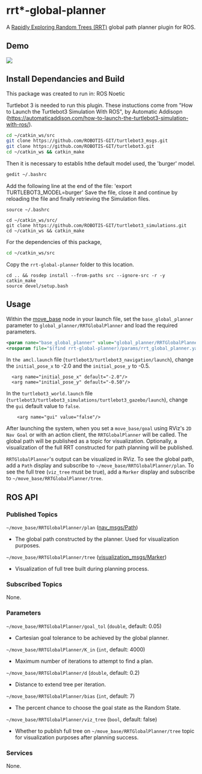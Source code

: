 # rrt*-global-planner
A [Rapidly Exploring Random Trees (RRT)](https://en.wikipedia.org/wiki/Rapidly-exploring_random_tree) global path planner plugin for ROS.

## Demo
![](https://github.com/tina525241/RBE550_Project/blob/rrtStar_attempt/rrt-global-planner/assets/rrtStar%20Demo.gif)

## Install Dependancies and Build
This package was created to run in:
ROS Noetic 

Turtlebot 3 is needed to run this plugin. 
These instuctions come from "How to Launch the Turtlebot3 Simulation With ROS", by Automatic Addisopn (https://automaticaddison.com/how-to-launch-the-turtlebot3-simulation-with-ros/).
```bash
cd ~/catkin_ws/src
git clone https://github.com/ROBOTIS-GIT/turtlebot3_msgs.git
git clone https://github.com/ROBOTIS-GIT/turtlebot3.git
cd ~/catkin_ws && catkin_make
```
Then it is necessary to establis hthe default model used, the 'burger' model.
```bash
gedit ~/.bashrc
```
Add the following line at the end of the file: 'export TURTLEBOT3_MODEL=burger'
Save the file, close it and continue by reloading the file and finally retrieving the Simulation files.
```
source ~/.bashrc

cd ~/catkin_ws/src/
git clone https://github.com/ROBOTIS-GIT/turtlebot3_simulations.git
cd ~/catkin_ws && catkin_make

```
For the dependencies of this package,
```bash
cd ~/catkin_ws/src
```
Copy the `rrt-global-planner` folder to this location.
```
cd .. && rosdep install --from-paths src --ignore-src -r -y
catkin_make
source devel/setup.bash
```

## Usage
Within the [move\_base](https://wiki.ros.org/move_base) node in your launch file, set the `base_global_planner` parameter to `global_planner/RRTGlobalPlanner` and load the required parameters.
```xml
<param name="base_global_planner" value="global_planner/RRTGlobalPlanner"/>
<rosparam file="$(find rrt-global-planner)/params/rrt_global_planner.yaml" command="load" />
```
In `the amcl.launch` file (`turtlebot3/turtlebot3_navigation/launch`), change the `initial_pose_x` to -2.0 and the `initial_pose_y` to -0.5.
```
  <arg name="initial_pose_x" default="-2.0"/>
  <arg name="initial_pose_y" default="-0.50"/>
```
In the `turtlebot3_world.launch` file (`turtlebot3/turtlebot3_simulations/turtlebot3_gazebo/launch`), change the `gui` default value to `false`.
```
    <arg name="gui" value="false"/>
```
After launching the system, when you set a `move_base/goal` using RViz's `2D Nav Goal` or with an action client, the `RRTGlobalPlanner` will be called. The global path will be published as a topic for visualization. Optionally, a visualization of the full RRT constructed for path planning will be published.

`RRTGlobalPlanner`'s output can be visualized in RViz. To see the global path, add a `Path` display and subscribe to `~/move_base/RRTGlobalPlanner/plan`. To see the full tree (`viz_tree` must be true), add a `Marker` display and subscribe to `~/move_base/RRTGlobalPlanner/tree`.

## ROS API
### Published Topics
`~/move_base/RRTGlobalPlanner/plan` ([nav\_msgs/Path](http://docs.ros.org/api/nav_msgs/html/msg/Path.html))
- The global path constructed by the planner. Used for visualization purposes.

`~/move_base/RRTGlobalPlanner/tree` ([visualization\_msgs/Marker](http://docs.ros.org/en/api/visualization_msgs/html/msg/Marker.html))
- Visualization of full tree built during planning process.

### Subscribed Topics
None.

### Parameters
`~/move_base/RRTGlobalPlanner/goal_tol` (`double`, default: 0.05)
- Cartesian goal tolerance to be achieved by the global planner.

`~/move_base/RRTGlobalPlanner/K_in` (`int`, default: 4000)
- Maximum number of iterations to attempt to find a plan.

`~/move_base/RRTGlobalPlanner/d` (`double`, default: 0.2)
- Distance to extend tree per iteration.

`~/move_base/RRTGlobalPlanner/bias` (`int`, default: 7)
- The percent chance to choose the goal state as the Random State.

`~/move_base/RRTGlobalPlanner/viz_tree` (`bool`, default: false)
- Whether to publish full tree on `~/move_base/RRTGlobalPlanner/tree` topic for visualization purposes after planning success. 

### Services
None.
